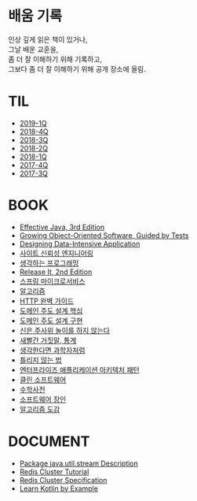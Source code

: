 # 배움 기록

인상 깊게 읽은 책이 있거나,<br/>
그날 배운 교훈을,<br/>
좀 더 잘 이해하기 위해 기록하고,<br/>
그보다 좀 더 잘 이해하기 위해 공개 장소에 올림.<br/>

# TIL

- [2019-1Q](til/2019-1Q.md)
- [2018-4Q](til/2018-4Q.md)
- [2018-3Q](til/2018-3Q.md)
- [2018-2Q](til/2018-2Q.md)
- [2018-1Q](til/2018-1Q.md)
- [2017-4Q](til/2017-4Q.md)
- [2017-3Q](til/2017-3Q.md)

# BOOK

- [Effective Java, 3rd Edition](book/ej3/README.md)
- [Growing Object-Oriented Software, Guided by Tests](book/goosgt/README.md)
- [Designing Data-Intensive Application](book/ddia/README.md)
- [사이트 신뢰성 엔지니어링](book/sre/README.md)
- [생각하는 프로그래밍](book/pp/README.md)
- [Release It, 2nd Edition](book/release-it-2e/README.md)
- [스프링 마이크로서비스](book/spring-ms/README.md)
- [알고리즘](book/algorithm/README.md)
- [HTTP 완벽 가이드](book/http-definitive-guide/README.md)
- [도메인 주도 설계 핵심](book/dddd/README.md)
- [도메인 주도 설계 구현](book/iddd/README.md)
- [신은 주사위 놀이를 하지 않는다](book/the-improbability-principle/README.md)
- [새빨간 거짓말, 통계](book/how-to-lie-with-statistics/README.md)
- [생각한다면 과학자처럼](book/sientific-habits-of-mind/README.md)
- [틀리지 않는 법](book/how-not-to-be-wrong/README.md)
- [엔터프라이즈 애플리케이션 아키텍처 패턴](book/poeaa/README.md)
- [클린 소프트웨어](book/cleansw/README.md)
- [수학사전](book/mathdict/README.md)
- [소프트웨어 장인](book/software-craftsman/README.md)
- [알고리즘 도감](book/algorithms-explained-animated/README.md)

# DOCUMENT

- [Package java.util.stream Description](https://github.com/codehumane/what-i-learned/blob/master/document/java-util-stream.md)
- [Redis Cluster Tutorial](https://github.com/codehumane/what-i-learned/blob/master/document/redis-cluster-tutorial.md)
- [Redis Cluster Specification](https://github.com/codehumane/what-i-learned/blob/master/document/redis-cluster-specification.md)
- [Learn Kotlin by Example](https://github.com/codehumane/what-i-learned/blob/master/document/learn-kotlin-by-example.md)


